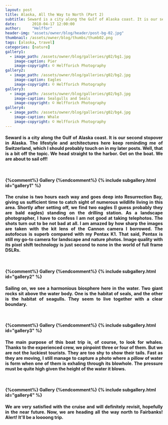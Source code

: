 ```yaml
---
layout: post
title: Alaska, All the Way to North (Part 2)
subtitle: Seward is a city along the Gulf of Alaska coast. It is our second stopover in Alaska. The lifestyle and architectures here keep reminding me of Switzerland, which I should probably touch on in my later posts. Well, that is a bit off the topic. We head straight to the harbor. Get on the boat. We are...
date:       2018-04-17 12:00:00
author:     "Helffor"
header-img: "assets/owner/blog/header/post-bg-02.jpg"
thumbnail: /assets/owner/blog/thumbs/thumb02.png
tags: [alaska, travel]
categories: [nature]
gallery1: 
  - image_path: /assets/owner/blog/galleries/g02/bg1.jpg
    image-caption: Pier
    image-copyright: © Helfforich Photography
gallery2: 
  - image_path: /assets/owner/blog/galleries/g02/bg2.jpg
    image-caption: Eagles
    image-copyright: © Helfforich Photography
gallery3: 
  - image_path: /assets/owner/blog/galleries/g02/bg3.jpg
    image-caption: Sealgulls and Seals
    image-copyright: © Helfforich Photography
gallery4: 
  - image_path: /assets/owner/blog/galleries/g02/bg4.jpg
    image-caption: Whale
    image-copyright: © Helfforich Photography
---
```



<h4><p style='text-align: justify;'>
Seward is a city along the Gulf of Alaska coast. It is our second stopover in Alaska. The lifestyle and architectures here keep reminding me of Switzerland, which I should probably touch on in my later posts. Well, that is a bit off the topic. We head straight to the harbor. Get on the boat. We are about to sail off!
</p><h4>
<br>

{%comment%} Gallery {%endcomment%}
{% include subgallery.html id="gallery1" %}


<h4><p style='text-align: justify;'>
The cruise is two hours each way and goes deep into Resurrection Bay, giving us sufficient time to catch sight of numerous wildlife living in this area. Shortly after setting off, we find two eagles (I guess probably they are bald eagles) standing on the drilling station. As a landscape photographer, I have to confess I am not good at taking telephotos. The shots turn out to be not bad at all. I am amazed by how sharp the images are taken with the kit lens of the Cannon camera I borrowed. The autofocus is superb compared with my Pentax K1. That said, Pentax is still my go-to camera for landscape and nature photos. Image quality with its pixel shift technology is just second to none in the world of full frame DSLRs.
</p><h4>
<br>

{%comment%} Gallery {%endcomment%}
{% include subgallery.html id="gallery2" %}


<h4><p style='text-align: justify;'>
Sailing on, we see a harmonious biosphere here in the water. Two giant rocks sit above the water body. One is the habitat of seals, and the other is the habitat of seagulls. They seem to live together with a clear boundary.
</p><h4>
<br>

{%comment%} Gallery {%endcomment%}
{% include subgallery.html id="gallery3" %}


<h4><p style='text-align: justify;'>
The main purpose of this boat trip is, of course, to look for whales. Thanks to the experienced crew, we pinpoint three or four of them. But we are not the luckiest tourists. They are too shy to show their tails. Fast as they are moving, I still manage to capture a photo where a pillow of water is form when one of them is exhaling through its blowhole. The pressure must be quite high given the height of the water it blows.
</p><h4>
<br>

{%comment%} Gallery {%endcomment%}
{% include subgallery.html id="gallery4" %}


<h4><p style='text-align: justify;'>
We are very satisfied with the cruise and will definitely revisit, hopefully in the near future. Now, we are heading all the way north to Fairbanks! Alert! It'll be a loooong trip.
</p><h4>


